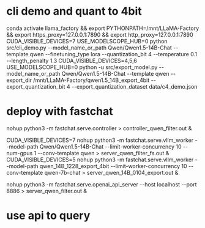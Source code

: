 # cli demo and quant to 4bit
conda activate llama_factory && export PYTHONPATH=/mnt/LLaMA-Factory && export https_proxy=127.0.0.1:7890 && export http_proxy=127.0.0.1:7890
CUDA_VISIBLE_DEVICES=7 USE_MODELSCOPE_HUB=0 python src/cli_demo.py --model_name_or_path Qwen/Qwen1.5-14B-Chat --template qwen --finetuning_type lora  --quantization_bit 4 --temperature 0.1 --length_penalty 1.3
CUDA_VISIBLE_DEVICES=4,5,6 USE_MODELSCOPE_HUB=0 python -u src/export_model.py --model_name_or_path Qwen/Qwen1.5-14B-Chat --template qwen --export_dir /mnt/LLaMA-Factory/qwen1.5_14B_export_4bit --export_quantization_bit 4 --export_quantization_dataset data/c4_demo.json


# deploy with fastchat
nohup python3 -m fastchat.serve.controller > controller_qwen_filter.out &

CUDA_VISIBLE_DEVICES=7 nohup python3 -m fastchat.serve.vllm_worker --model-path Qwen/Qwen1.5-14B-Chat --limit-worker-concurrency 10 --num-gpus 1 --conv-template qwen > server_qwen_filter_fs.out &
CUDA_VISIBLE_DEVICES=5 nohup python3 -m fastchat.serve.vllm_worker --model-path qwen_14B_1228_export_4bit --limit-worker-concurrency 10 --conv-template qwen-7b-chat > server_qwen_14B_0104_export.out & 

nohup python3 -m fastchat.serve.openai_api_server --host localhost --port 8886 > server_qwen_filter.out &

# use api to query
